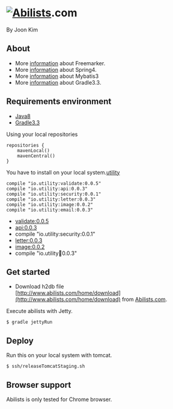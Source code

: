 # <a href="http://www.abilists.com" ><img src="https://github.com/minziappa/abilists_client/blob/master/src/main/webapp/static/apps/img/abilists/logo01.png" alt="Abilists"></a>.com

By Joon Kim

## About
* More [information](http://freemarker.org) about Freemarker.
* More [information](http://projects.spring.io/spring-framework) about Spring4.
* More [information](http://blog.mybatis.org) about Mybatis3
* More [information](https://www.gradle.org) about Gradle3.3.

## Requirements environment 

* [Java8](http://www.oracle.com/technetwork/java/javase/downloads/index.html)
* [Gradle3.3](https://services.gradle.org/distributions/gradle-3.3-all.zip)

Using your local repositories
```
repositories {
    mavenLocal()
    mavenCentral()
}
```

You have to install on your local system.[utility](https://github.com/abilists/image_utility)
```
compile "io.utility:validate:0.0.5"
compile "io.utility:api:0.0.3"
compile "io.utility:security:0.0.1"
compile "io.utility:letter:0.0.3"
compile "io.utility:image:0.0.2"
compile "io.utility:email:0.0.3"
```
* [validate:0.0.5](https://github.com/abilists/validate_utility)
* [api:0.0.3](https://github.com/abilists/api_utility)
* compile "io.utility:security:0.0.1"
* [letter:0.0.3](https://github.com/abilists/letter_utility)
* [image:0.0.2](https://github.com/abilists/image_utility)
* compile "io.utility:email:0.0.3"


## Get started

* Download h2db file  
[http://www.abilists.com/home/download](http://www.abilists.com/home/download) from [Abilists.com](http://www.abilists.com).

Execute abilists with Jetty.
```
$ gradle jettyRun
```

## Deploy
Run this on your local system with tomcat.
```
$ ssh/releaseTomcatStaging.sh
```
## Browser support
Abilists is only tested for Chrome browser.
